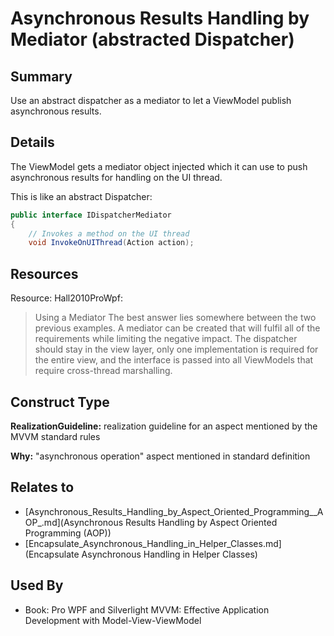# Asynchronous Results Handling by Mediator (abstracted Dispatcher)

## Summary
Use an abstract dispatcher as a mediator to let a ViewModel publish asynchronous results.

## Details
The ViewModel gets a mediator object injected which it can use to push asynchronous results for handling on the UI thread.

This is like an abstract Dispatcher:
```cs
public interface IDispatcherMediator
{
    // Invokes a method on the UI thread
    void InvokeOnUIThread(Action action);
```

## Resources
Resource: Hall2010ProWpf:
> Using a Mediator
> The best answer lies somewhere between the two previous examples. A mediator can be created that will fulfil all of the requirements while limiting the negative impact. The dispatcher should stay in the view layer, only one implementation is required for the entire view, and the interface is passed into all ViewModels that require cross-thread marshalling.


## Construct Type

**RealizationGuideline:** realization guideline for an aspect mentioned by the MVVM standard rules

**Why:** "asynchronous operation" aspect mentioned in standard definition



## Relates to

* [Asynchronous_Results_Handling_by_Aspect_Oriented_Programming__AOP_.md](Asynchronous Results Handling by Aspect Oriented Programming (AOP))
* [Encapsulate_Asynchronous_Handling_in_Helper_Classes.md](Encapsulate Asynchronous Handling in Helper Classes)

## Used By
* Book: Pro WPF and Silverlight MVVM: Effective Application Development with Model-View-ViewModel

